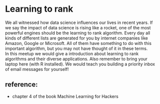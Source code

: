 # Learning to rank
  We all witnessed how data science influences our lives in recent years. If we say the impact of data science is rising like a rocket, one of the most powerful engines should be the learning to rank algorithm. Every day all kinds of different lists are generated for you by internet companies like Amazon, Google or Microsoft. All of them have something to do with this important algorithm, but you may not have thought of it in these terms.  
  In this meetup we would give a introduction about learning to rank algorithms and their diverse applications. Also remember to bring your laptop here (with R installed). We would teach you building a priority inbox of email messages for yourself!  
## reference:
* chapter 4 of the book Machine Learning for Hackers

